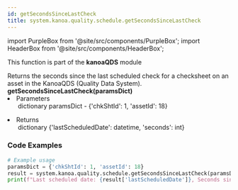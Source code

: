 ```yaml
---
id: getSecondsSinceLastCheck
title: system.kanoa.quality.schedule.getSecondsSinceLastCheck
---
```


import PurpleBox from '@site/src/components/PurpleBox';
import HeaderBox from '@site/src/components/HeaderBox';

<PurpleBox>This function is part of the <b>kanoaQDS</b> module</PurpleBox>

<HeaderBox header="Description">
  Returns the seconds since the last scheduled check for a checksheet on an asset in the KanoaQDS (Quality Data System).
</HeaderBox>

<HeaderBox header="Syntax">
  <b>getSecondsSinceLastCheck(paramsDict)</b>
  <li>Parameters<br />
    <ul>dictionary paramsDict - &#123;'chkShtId': 1, 'assetId': 18}</ul>
  </li>
  <li>Returns<br />
      <ul>dictionary &#123;'lastScheduledDate': datetime, 'seconds': int}</ul>
  </li>
</HeaderBox>

### Code Examples

```python
# Example usage
paramsDict = {'chkShtId': 1, 'assetId': 18}
result = system.kanoa.quality.schedule.getSecondsSinceLastCheck(paramsDict)
print(f"Last scheduled date: {result['lastScheduledDate']}, Seconds since last check: {result['seconds']}")